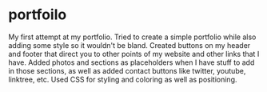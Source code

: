 # portfoilo
My first attempt at my portfolio.
Tried to create a simple portfolio while also adding some style so it wouldn't be bland.
Created buttons on my header and footer that direct you to other points of my website and other links that I have.
Added photos and sections as placeholders when I have stuff to add in those sections, as well as added contact buttons like twitter, youtube, linktree, etc.
Used CSS for styling and coloring as well as positioning. 
